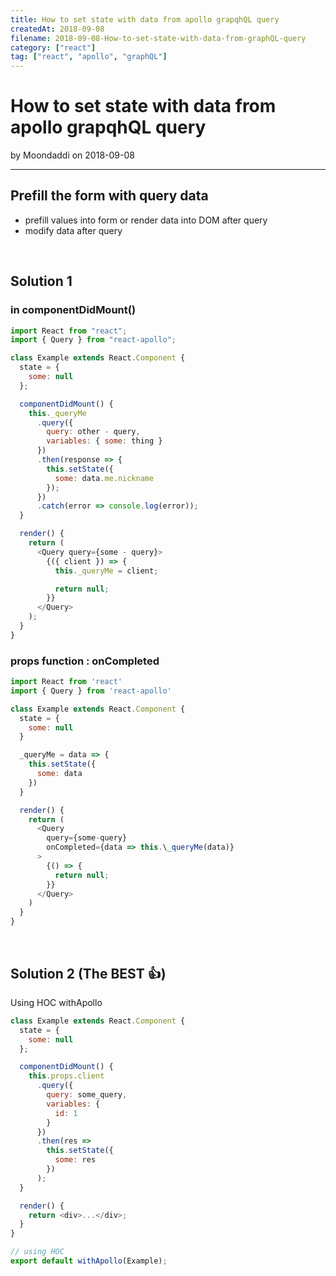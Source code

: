 ```yaml
---
title: How to set state with data from apollo grapqhQL query
createdAt: 2018-09-08
filename: 2018-09-08-How-to-set-state-with-data-from-graphQL-query
category: ["react"]
tag: ["react", "apollo", "graphQL"]
---
```


# How to set state with data from apollo grapqhQL query

by Moondaddi on 2018-09-08

---

## Prefill the form with query data

- prefill values into form or render data into DOM after query
- modify data after query

<br />

## Solution 1

### in componentDidMount()

```javascript
import React from "react";
import { Query } from "react-apollo";

class Example extends React.Component {
  state = {
    some: null
  };

  componentDidMount() {
    this._queryMe
      .query({
        query: other - query,
        variables: { some: thing }
      })
      .then(response => {
        this.setState({
          some: data.me.nickname
        });
      })
      .catch(error => console.log(error));
  }

  render() {
    return (
      <Query query={some - query}>
        {({ client }) => {
          this._queryMe = client;

          return null;
        }}
      </Query>
    );
  }
}
```

### props function : onCompleted

```javascript
import React from 'react'
import { Query } from 'react-apollo'

class Example extends React.Component {
  state = {
    some: null
  }

  _queryMe = data => {
    this.setState({
      some: data
    })
  }

  render() {
    return (
      <Query
        query={some-query}
        onCompleted={data => this.\_queryMe(data)}
      >
        {() => {
          return null;
        }}
      </Query>
    )
  }
}
```

<br />

## Solution 2 (The BEST 👍)

Using HOC withApollo

```javascript
class Example extends React.Component {
  state = {
    some: null
  };

  componentDidMount() {
    this.props.client
      .query({
        query: some_query,
        variables: {
          id: 1
        }
      })
      .then(res =>
        this.setState({
          some: res
        })
      );
  }

  render() {
    return <div>...</div>;
  }
}

// using HOC
export default withApollo(Example);
```

